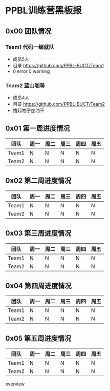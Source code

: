 PPBL训练营黑板报
=====
## 0x00 团队情况
### Team1 代码一编就队
- 成员5人
- 目录 https://github.com/PPBL-BUCT/Team1
- 0 error 0 warning
### Team2 蓝山咖啡
- 成员4人
- 目录 https://github.com/PPBL-BUCT/Team2
- 撸起袖子加油干

## 0x01 第一周进度情况
|团队|周一   |周二   |周三   |周四   |周五   |
|---|---|---|---|---|---|
|Team1|  N|  N|  N|  N|  N|
|Team2|  N|  N|  N|  N|  N|

## 0x02 第二周进度情况
|团队|周一   |周二   |周三   |周四   |周五   |
|---|---|---|---|---|---|
|Team1|  N|  N|  N|  N|  N|
|Team2|  N|  N|  N|  N|  N|

## 0x03 第三周进度情况
|团队|周一   |周二   |周三   |周四   |周五   |
|---|---|---|---|---|---|
|Team1|  N|  N|  N|  N|  N|
|Team2|  N|  N|  N|  N|  N|

## 0x04 第四周进度情况
|团队|周一   |周二   |周三   |周四   |周五   |
|---|---|---|---|---|---|
|Team1|  N|  N|  N|  N|  N|
|Team2|  N|  N|  N|  N|  N|

## 0x05 第五周进度情况
|团队|周一   |周二   |周三   |周四   |周五   |
|---|---|---|---|---|---|
|Team1|  N|  N|  N|  N|  N|
|Team2|  N|  N|  N|  N|  N|

overview
